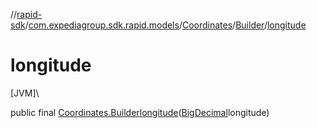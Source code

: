 //[rapid-sdk](../../../../index.md)/[com.expediagroup.sdk.rapid.models](../../index.md)/[Coordinates](../index.md)/[Builder](index.md)/[longitude](longitude.md)

# longitude

[JVM]\

public final [Coordinates.Builder](index.md)[longitude](longitude.md)([BigDecimal](https://docs.oracle.com/javase/8/docs/api/java/math/BigDecimal.html)longitude)
